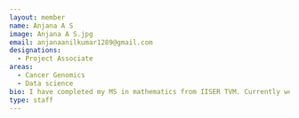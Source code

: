 ```yaml
---
layout: member
name: Anjana A S
image: Anjana A S.jpg
email: anjanaanilkumar1289@gmail.com
designations: 
  - Project Associate
areas:
  - Cancer Genomics
  - Data science
bio: I have completed my MS in mathematics from IISER TVM. Currently working as a project associate under Dr. Karthik Raman. Involved in designing a computational pipeline for cancer genomic data analysis.
type: staff
---
```

